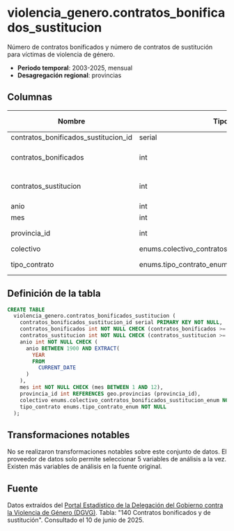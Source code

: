 # violencia_genero.contratos_bonificados_sustitucion

Número de contratos bonificados y número de contratos de sustitución para víctimas de violencia de género.

- **Periodo temporal**: 2003-2025, mensual
- **Desagregación regional**: provincias

## Columnas

| Nombre | Tipo de dato | Es Nullable | Descripción |
| --- | --- | --- | --- |
| contratos_bonificados_sustitucion_id | serial | NO | primary key |
| contratos_bonificados | int | NO | número de contratos bonificados |
| contratos_sustitucion | int | NO | número de contratos de sustitución |
| anio | int | NO | año |
| mes | int | NO | mes |
| provincia_id | int | YES | referencia a geo.provincias |
| colectivo | enums.colectivo_contratos_bonificados_sustitucion_enum | NO | colectivo |
| tipo_contrato | enums.tipo_contrato_enum | NO | tipo de contrato |

## Definición de la tabla

```sql
CREATE TABLE
  violencia_genero.contratos_bonificados_sustitucion (
    contratos_bonificados_sustitucion_id serial PRIMARY KEY NOT NULL,
    contratos_bonificados int NOT NULL CHECK (contratos_bonificados >= 0),
    contratos_sustitucion int NOT NULL CHECK (contratos_sustitucion >= 0),
    anio int NOT NULL CHECK (
      anio BETWEEN 1900 AND EXTRACT(
        YEAR
        FROM
          CURRENT_DATE
      )
    ),
    mes int NOT NULL CHECK (mes BETWEEN 1 AND 12),
    provincia_id int REFERENCES geo.provincias (provincia_id),
    colectivo enums.colectivo_contratos_bonificados_sustitucion_enum NOT NULL,
    tipo_contrato enums.tipo_contrato_enum NOT NULL
  );
```

## Transformaciones notables
No se realizaron transformaciones notables sobre este conjunto de datos. El proveedor de datos solo permite seleccionar 5 variables de análisis a la vez. Existen más variables de análisis en la fuente original.

## Fuente
Datos extraídos del <a href="https://estadisticasviolenciagenero.igualdad.gob.es/" target="_blank">Portal Estadístico de la Delegación del Gobierno contra la Violencia de Género (DGVG)</a>. Tabla: "140 Contratos bonificados y de sustitución".
Consultado el 10 de junio de 2025.
